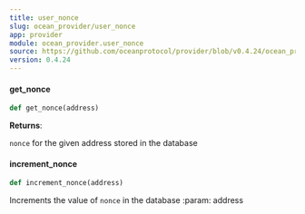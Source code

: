 ```yaml
---
title: user_nonce
slug: ocean_provider/user_nonce
app: provider
module: ocean_provider.user_nonce
source: https://github.com/oceanprotocol/provider/blob/v0.4.24/ocean_provider/user_nonce.py
version: 0.4.24
---
```

#### get\_nonce

```python
def get_nonce(address)
```

**Returns**:

`nonce` for the given address stored in the database

#### increment\_nonce

```python
def increment_nonce(address)
```

Increments the value of `nonce` in the database
:param: address

